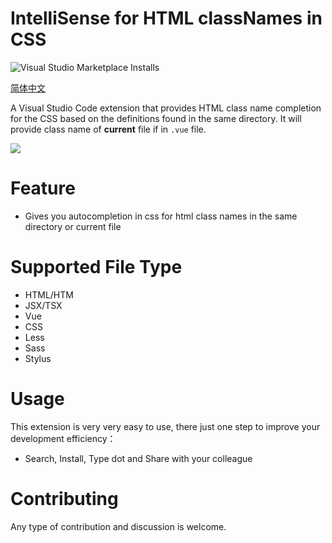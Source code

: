 # IntelliSense for HTML classNames in CSS

![Visual Studio Marketplace Installs](https://img.shields.io/visual-studio-marketplace/i/zitup.classnametocss)

[简体中文](./README-zh_CN.md)

A Visual Studio Code extension that provides HTML class name completion for the CSS based on the definitions found in the same directory.
It will provide class name of **current** file if in `.vue` file.

![](https://raw.githubusercontent.com/zytjs/classNameToCss/master/classtocss.gif)

# Feature

- Gives you autocompletion in css for html class names in the same directory or current file

# Supported File Type

- HTML/HTM
- JSX/TSX
- Vue
- CSS
- Less
- Sass
- Stylus

# Usage

This extension is very very easy to use, there just one step to improve your development efficiency：

- Search, Install, Type dot and Share with your colleague

# Contributing

Any type of contribution and discussion is welcome.
